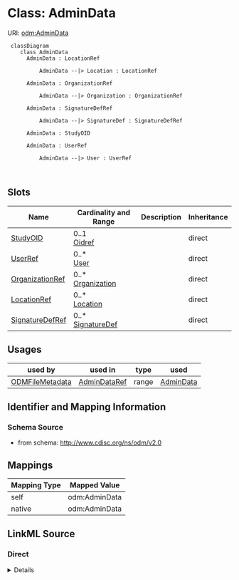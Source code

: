 # Class: AdminData



URI: [odm:AdminData](http://www.cdisc.org/ns/odm/v2.0/AdminData)



```mermaid
 classDiagram
    class AdminData
      AdminData : LocationRef
        
          AdminData --|> Location : LocationRef
        
      AdminData : OrganizationRef
        
          AdminData --|> Organization : OrganizationRef
        
      AdminData : SignatureDefRef
        
          AdminData --|> SignatureDef : SignatureDefRef
        
      AdminData : StudyOID
        
      AdminData : UserRef
        
          AdminData --|> User : UserRef
        
      
```




<!-- no inheritance hierarchy -->


## Slots

| Name | Cardinality and Range | Description | Inheritance |
| ---  | --- | --- | --- |
| [StudyOID](StudyOID.md) | 0..1 <br/> [Oidref](Oidref.md) |  | direct |
| [UserRef](UserRef.md) | 0..* <br/> [User](User.md) |  | direct |
| [OrganizationRef](OrganizationRef.md) | 0..* <br/> [Organization](Organization.md) |  | direct |
| [LocationRef](LocationRef.md) | 0..* <br/> [Location](Location.md) |  | direct |
| [SignatureDefRef](SignatureDefRef.md) | 0..* <br/> [SignatureDef](SignatureDef.md) |  | direct |





## Usages

| used by | used in | type | used |
| ---  | --- | --- | --- |
| [ODMFileMetadata](ODMFileMetadata.md) | [AdminDataRef](AdminDataRef.md) | range | [AdminData](AdminData.md) |






## Identifier and Mapping Information







### Schema Source


* from schema: http://www.cdisc.org/ns/odm/v2.0





## Mappings

| Mapping Type | Mapped Value |
| ---  | ---  |
| self | odm:AdminData |
| native | odm:AdminData |





## LinkML Source

<!-- TODO: investigate https://stackoverflow.com/questions/37606292/how-to-create-tabbed-code-blocks-in-mkdocs-or-sphinx -->

### Direct

<details>
```yaml
name: AdminData
from_schema: http://www.cdisc.org/ns/odm/v2.0
slots:
- StudyOID
- UserRef
- OrganizationRef
- LocationRef
- SignatureDefRef
slot_usage:
  StudyOID:
    name: StudyOID
    domain_of:
    - Include
    - SourceItem
    - AdminData
    - MetaDataVersionRef
    - ReferenceData
    - ClinicalData
    - Association
    - KeySet
    range: oidref
    required: false
  UserRef:
    name: UserRef
    multivalued: true
    domain_of:
    - AdminData
    range: User
    required: false
    minimum_cardinality: 0
  OrganizationRef:
    name: OrganizationRef
    multivalued: true
    domain_of:
    - AdminData
    range: Organization
    required: false
    minimum_cardinality: 0
  LocationRef:
    name: LocationRef
    multivalued: true
    domain_of:
    - AdminData
    range: Location
    required: false
    minimum_cardinality: 0
  SignatureDefRef:
    name: SignatureDefRef
    multivalued: true
    list_elements_unique: true
    domain_of:
    - AdminData
    range: SignatureDef
    required: false
    minimum_cardinality: 0
class_uri: odm:AdminData

```
</details>

### Induced

<details>
```yaml
name: AdminData
from_schema: http://www.cdisc.org/ns/odm/v2.0
slot_usage:
  StudyOID:
    name: StudyOID
    domain_of:
    - Include
    - SourceItem
    - AdminData
    - MetaDataVersionRef
    - ReferenceData
    - ClinicalData
    - Association
    - KeySet
    range: oidref
    required: false
  UserRef:
    name: UserRef
    multivalued: true
    domain_of:
    - AdminData
    range: User
    required: false
    minimum_cardinality: 0
  OrganizationRef:
    name: OrganizationRef
    multivalued: true
    domain_of:
    - AdminData
    range: Organization
    required: false
    minimum_cardinality: 0
  LocationRef:
    name: LocationRef
    multivalued: true
    domain_of:
    - AdminData
    range: Location
    required: false
    minimum_cardinality: 0
  SignatureDefRef:
    name: SignatureDefRef
    multivalued: true
    list_elements_unique: true
    domain_of:
    - AdminData
    range: SignatureDef
    required: false
    minimum_cardinality: 0
attributes:
  StudyOID:
    name: StudyOID
    from_schema: http://www.cdisc.org/ns/odm/v2.0
    rank: 1000
    alias: StudyOID
    owner: AdminData
    domain_of:
    - Include
    - SourceItem
    - AdminData
    - MetaDataVersionRef
    - ReferenceData
    - ClinicalData
    - Association
    - KeySet
    range: oidref
    required: false
  UserRef:
    name: UserRef
    from_schema: http://www.cdisc.org/ns/odm/v2.0
    rank: 1000
    multivalued: true
    alias: UserRef
    owner: AdminData
    domain_of:
    - AdminData
    range: User
    required: false
    minimum_cardinality: 0
  OrganizationRef:
    name: OrganizationRef
    from_schema: http://www.cdisc.org/ns/odm/v2.0
    rank: 1000
    multivalued: true
    alias: OrganizationRef
    owner: AdminData
    domain_of:
    - AdminData
    range: Organization
    required: false
    minimum_cardinality: 0
  LocationRef:
    name: LocationRef
    from_schema: http://www.cdisc.org/ns/odm/v2.0
    rank: 1000
    multivalued: true
    alias: LocationRef
    owner: AdminData
    domain_of:
    - AdminData
    range: Location
    required: false
    minimum_cardinality: 0
  SignatureDefRef:
    name: SignatureDefRef
    from_schema: http://www.cdisc.org/ns/odm/v2.0
    rank: 1000
    multivalued: true
    list_elements_unique: true
    alias: SignatureDefRef
    owner: AdminData
    domain_of:
    - AdminData
    range: SignatureDef
    required: false
    minimum_cardinality: 0
class_uri: odm:AdminData

```
</details>